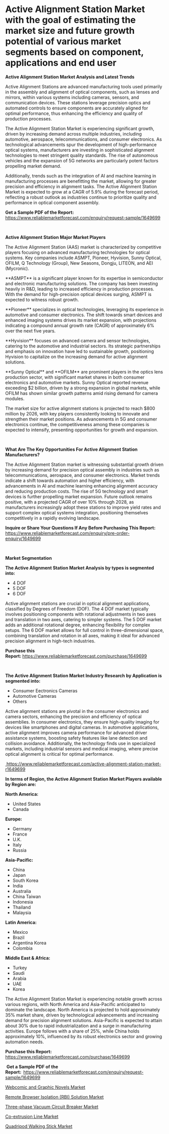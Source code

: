 <p><h1>Active Alignment Station Market with the goal of estimating the market size and future growth potential of various market segments based on component, applications and end user</h1></p><p><strong>Active Alignment Station Market Analysis and Latest Trends</strong></p>
<p><p>Active Alignment Stations are advanced manufacturing tools used primarily in the assembly and alignment of optical components, such as lenses and mirrors, within various systems including cameras, sensors, and communication devices. These stations leverage precision optics and automated controls to ensure components are accurately aligned for optimal performance, thus enhancing the efficiency and quality of production processes.</p><p>The Active Alignment Station Market is experiencing significant growth, driven by increasing demand across multiple industries, including automotive, aerospace, telecommunications, and consumer electronics. As technological advancements spur the development of high-performance optical systems, manufacturers are investing in sophisticated alignment technologies to meet stringent quality standards. The rise of autonomous vehicles and the expansion of 5G networks are particularly potent factors propelling market demand.</p><p>Additionally, trends such as the integration of AI and machine learning in manufacturing processes are benefitting the market, allowing for greater precision and efficiency in alignment tasks. The Active Alignment Station Market is expected to grow at a CAGR of 5.9% during the forecast period, reflecting a robust outlook as industries continue to prioritize quality and performance in optical component assembly.</p></p>
<p><strong>Get a Sample PDF of the Report:&nbsp;</strong> <a href="https://www.reliablemarketforecast.com/enquiry/request-sample/1649699?utm_campaign=1130&utm_medium=2&utm_source=Github&utm_content=ia&utm_term=15102024&utm_id=active-alignment-station">https://www.reliablemarketforecast.com/enquiry/request-sample/1649699</a></p>
<p>&nbsp;</p>
<p><strong>Active Alignment Station Major Market Players</strong></p>
<p><p>The Active Alignment Station (AAS) market is characterized by competitive players focusing on advanced manufacturing technologies for optical systems. Key companies include ASMPT, Pioneer, Hyvision, Sunny Optical, OFILM, Q Technology (Group), New Seasons, Dongju, LITEON, and AEI (Mycronic).</p><p>**ASMPT** is a significant player known for its expertise in semiconductor and electronic manufacturing solutions. The company has been investing heavily in R&D, leading to increased efficiency in production processes. With the demand for high-precision optical devices surging, ASMPT is expected to witness robust growth.</p><p>**Pioneer** specializes in optical technologies, leveraging its experience in automotive and consumer electronics. The shift towards smart devices and enhanced imaging systems drives its market expansion, with projections indicating a compound annual growth rate (CAGR) of approximately 6% over the next five years.</p><p>**Hyvision** focuses on advanced camera and sensor technologies, catering to the automotive and industrial sectors. Its strategic partnerships and emphasis on innovation have led to sustainable growth, positioning Hyvision to capitalize on the increasing demand for active alignment solutions.</p><p>**Sunny Optical** and **OFILM** are prominent players in the optics lens production sector, with significant market shares in both consumer electronics and automotive markets. Sunny Optical reported revenue exceeding $2 billion, driven by a strong expansion in global markets, while OFILM has shown similar growth patterns amid rising demand for camera modules.</p><p>The market size for active alignment stations is projected to reach $800 million by 2026, with key players consistently looking to innovate and strengthen their market positions. As advancements in 5G and consumer electronics continue, the competitiveness among these companies is expected to intensify, presenting opportunities for growth and expansion.</p></p>
<p>&nbsp;</p>
<p><strong>What Are The Key Opportunities For Active Alignment Station Manufacturers?</strong></p>
<p><p>The Active Alignment Station market is witnessing substantial growth driven by increasing demand for precision optical assembly in industries such as telecommunications, aerospace, and consumer electronics. Market trends indicate a shift towards automation and higher efficiency, with advancements in AI and machine learning enhancing alignment accuracy and reducing production costs. The rise of 5G technology and smart devices is further propelling market expansion. Future outlook remains positive, with a projected CAGR of over 10% through 2028, as manufacturers increasingly adopt these stations to improve yield rates and support complex optical systems integration, positioning themselves competitively in a rapidly evolving landscape.</p></p>
<p><strong>Inquire or Share Your Questions If Any Before Purchasing This Report:</strong> <a href="https://www.reliablemarketforecast.com/enquiry/pre-order-enquiry/1649699?utm_campaign=1130&utm_medium=2&utm_source=Github&utm_content=ia&utm_term=15102024&utm_id=active-alignment-station">https://www.reliablemarketforecast.com/enquiry/pre-order-enquiry/1649699</a></p>
<p>&nbsp;</p>
<p><strong>Market Segmentation</strong></p>
<p><strong>The Active Alignment Station Market Analysis by types is segmented into:</strong></p>
<p><ul><li>4 DOF</li><li>5 DOF</li><li>6 DOF</li></ul></p>
<p><p>Active alignment stations are crucial in optical alignment applications, classified by Degrees of Freedom (DOF). The 4 DOF market typically involves positioning components with rotational adjustments in two axes and translation in two axes, catering to simpler systems. The 5 DOF market adds an additional rotational degree, enhancing flexibility for complex setups. The 6 DOF market allows for full control in three-dimensional space, combining translation and rotation in all axes, making it ideal for advanced precision alignment in high-tech industries.</p></p>
<p><strong>Purchase this Report:&nbsp;</strong><a href="https://www.reliablemarketforecast.com/purchase/1649699?utm_campaign=1130&utm_medium=2&utm_source=Github&utm_content=ia&utm_term=15102024&utm_id=active-alignment-station">https://www.reliablemarketforecast.com/purchase/1649699</a></p>
<p>&nbsp;</p>
<p><strong>The Active Alignment Station Market Industry Research by Application is segmented into:</strong></p>
<p><ul><li>Consumer Eectronics Cameras</li><li>Automotive Cameras</li><li>Others</li></ul></p>
<p><p>Active alignment stations are pivotal in the consumer electronics and camera sectors, enhancing the precision and efficiency of optical assemblies. In consumer electronics, they ensure high-quality imaging for devices like smartphones and digital cameras. In automotive applications, active alignment improves camera performance for advanced driver assistance systems, boosting safety features like lane detection and collision avoidance. Additionally, the technology finds use in specialized markets, including industrial sensors and medical imaging, where precise optical alignment is critical for optimal performance.</p></p>
<p><a href="https://www.reliablemarketforecast.com/active-alignment-station-market-r1649699?utm_campaign=1130&utm_medium=2&utm_source=Github&utm_content=ia&utm_term=15102024&utm_id=active-alignment-station">&nbsp;https://www.reliablemarketforecast.com/active-alignment-station-market-r1649699</a></p>
<p><strong>In terms of Region, the Active Alignment Station Market Players available by Region are:</strong></p>
<p>
    <p> <strong> North America: </strong>
        <ul>
            <li>United States</li>
            <li>Canada</li>
        </ul>
        </p> 
    <p> <strong> Europe: </strong>
        <ul>
            <li>Germany</li>
            <li>France</li>
            <li>U.K.</li>
            <li>Italy</li>
            <li>Russia</li>
        </ul>
        </p> 
    <p> <strong> Asia-Pacific: </strong>
        <ul>
            <li>China</li>
            <li>Japan</li>
            <li>South Korea</li>
            <li>India</li>
            <li>Australia</li>
            <li>China Taiwan</li>
            <li>Indonesia</li>
            <li>Thailand</li>
            <li>Malaysia</li>
        </ul>
        </p> 
    <p> <strong> Latin America: </strong>
        <ul>
            <li>Mexico</li>
            <li>Brazil</li>
            <li>Argentina Korea</li>
            <li>Colombia</li>
        </ul>
        </p> 
    <p> <strong> Middle East & Africa: </strong>
        <ul>
            <li>Turkey</li>
            <li>Saudi</li>
            <li>Arabia</li>
            <li>UAE</li>
            <li>Korea</li>
        </ul>
    </p>
    </p>
<p><p>The Active Alignment Station Market is experiencing notable growth across various regions, with North America and Asia-Pacific anticipated to dominate the landscape. North America is projected to hold approximately 35% market share, driven by technological advancements and increasing demand for precision alignment solutions. Asia-Pacific is expected to attain about 30% due to rapid industrialization and a surge in manufacturing activities. Europe follows with a share of 25%, while China holds approximately 10%, influenced by its robust electronics sector and growing automation needs.</p></p>
<p><strong>Purchase this Report: </strong><a href="https://www.reliablemarketforecast.com/purchase/1649699?utm_campaign=1130&utm_medium=2&utm_source=Github&utm_content=ia&utm_term=15102024&utm_id=active-alignment-station">https://www.reliablemarketforecast.com/purchase/1649699</a></p>
<p>&nbsp;<strong>Get a Sample PDF of the Report:&nbsp;&nbsp;</strong><a href="https://www.reliablemarketforecast.com/enquiry/request-sample/1649699?utm_campaign=1130&utm_medium=2&utm_source=Github&utm_content=ia&utm_term=15102024&utm_id=active-alignment-station">https://www.reliablemarketforecast.com/enquiry/request-sample/1649699</a></p>
<p><strong></strong></p>
<p><p><a href="https://github.com/habinadmshaulz/Market-Research-Report-List-1/blob/main/webcomic-and-graphic-novels-market.md?utm_campaign=1130&utm_medium=2&utm_source=Github&utm_content=ia&utm_term=15102024&utm_id=active-alignment-station">Webcomic and Graphic Novels Market</a></p><p><a href="https://github.com/markita8qfi/Market-Research-Report-List-1/blob/main/remote-browser-isolation-rbi-solution-market.md?utm_campaign=1130&utm_medium=2&utm_source=Github&utm_content=ia&utm_term=15102024&utm_id=active-alignment-station">Remote Browser Isolation (RBI) Solution Market</a></p><p><a href="https://www.linkedin.com/pulse/three-phase-vacuum-circuit-breaker-market-global-regional-analysis-od2qf?trk=public_post_embed_feed-article-content&utm_campaign=1130&utm_medium=2&utm_source=Github&utm_content=ia&utm_term=15102024&utm_id=active-alignment-station">Three-phase Vacuum Circuit Breaker Market</a></p><p><a href="https://www.linkedin.com/pulse/co-extrusion-line-market-innovations-trends-comprehensive-study-adkyf?trk=public_post_embed_feed-article-content&utm_campaign=1130&utm_medium=2&utm_source=Github&utm_content=ia&utm_term=15102024&utm_id=active-alignment-station">Co-extrusion Line Market</a></p><p><a href="https://www.linkedin.com/pulse/quadripod-walking-stick-market-revolution-2024-2031-trends-m78qf?trk=public_post_embed_feed-article-content&utm_campaign=1130&utm_medium=2&utm_source=Github&utm_content=ia&utm_term=15102024&utm_id=active-alignment-station">Quadripod Walking Stick Market</a></p></p>
